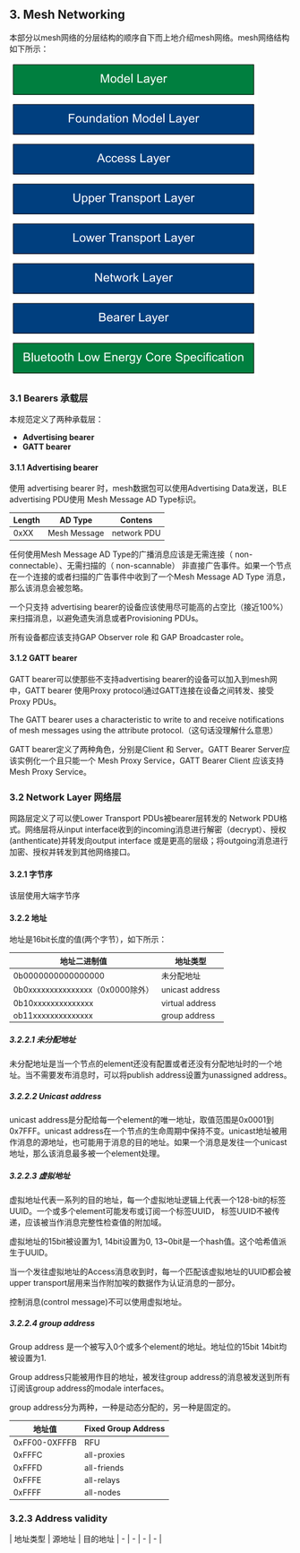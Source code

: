 ## 3. Mesh Networking

本部分以mesh网络的分层结构的顺序自下而上地介绍mesh网络。mesh网络结构如下所示：

![ ](pic/layer_of_mseh.png  "mesh网络结构")


### 3.1 Bearers 承载层

本规范定义了两种承载层：

+ **Advertising bearer**
+ **GATT bearer**

#### 3.1.1 Advertising bearer

使用 advertising bearer 时，mesh数据包可以使用Advertising Data发送，BLE advertising PDU使用 Mesh Message AD Type标识。

| Length | AD Type | Contens |
| - | - | - | 
| 0xXX | Mesh Message | network PDU |

任何使用Mesh Message AD Type的广播消息应该是无需连接（ non-connectable）、无需扫描的（ non-scannable） 非直接广告事件。如果一个节点在一个连接的或者扫描的广告事件中收到了一个Mesh Message AD Type 消息， 那么该消息会被忽略。

一个只支持 advertising bearer的设备应该使用尽可能高的占空比（接近100%）来扫描消息，以避免遗失消息或者Provisioning PDUs。

所有设备都应该支持GAP Observer role 和 GAP Broadcaster role。

#### 3.1.2 GATT bearer

GATT bearer可以使那些不支持advertising bearer的设备可以加入到mesh网中，GATT bearer 使用Proxy protocol通过GATT连接在设备之间转发、接受Proxy PDUs。

The GATT bearer uses a characteristic to write to and receive notifications of mesh messages using the attribute protocol.（这句话没理解什么意思）

GATT bearer定义了两种角色，分别是Client 和 Server。GATT Bearer Server应该实例化一个且只能一个 Mesh Proxy Service，GATT Bearer Client 应该支持Mesh Proxy Service。

### 3.2  Network Layer 网络层

网路层定义了可以使Lower Transport PDUs被bearer层转发的 Network PDU格式。网络层将从input interface收到的incoming消息进行解密（decrypt）、授权(anthenticate)并转发向output interface 或是更高的层级；将outgoing消息进行加密、授权并转发到其他网络接口。


#### 3.2.1 字节序

该层使用大端字节序

#### 3.2.2 地址

地址是16bit长度的值(两个字节），如下所示：

| 地址二进制值 | 地址类型 |
| - | - |
| 0b0000000000000000 | 未分配地址 |
| 0b0xxxxxxxxxxxxxxx（0x0000除外） | unicast address |
| 0b10xxxxxxxxxxxxxx | virtual address |
| ob11xxxxxxxxxxxxxx | group address |


##### 3.2.2.1 未分配地址

未分配地址是当一个节点的element还没有配置或者还没有分配地址时的一个地址。当不需要发布消息时，可以将publish address设置为unassigned address。

##### 3.2.2.2 Unicast address

unicast address是分配给每一个element的唯一地址，取值范围是0x0001到0x7FFF。unicast address在一个节点的生命周期中保持不变。unicast地址被用作消息的源地址，也可能用于消息的目的地址。如果一个消息是发往一个unicast 地址，那么该消息最多被一个element处理。

##### 3.2.2.3 虚拟地址

虚拟地址代表一系列的目的地址，每一个虚拟地址逻辑上代表一个128-bit的标签UUID。一个或多个element可能发布或订阅一个标签UUID， 标签UUID不被传递，应该被当作消息完整性检查值的附加域。

虚拟地址的15bit被设置为1, 14bit设置为0, 13~0bit是一个hash值。这个哈希值派生于UUID。

当一个发往虚拟地址的Access消息收到时，每一个匹配该虚拟地址的UUID都会被upper transport层用来当作附加唉的数据作为认证消息的一部分。

控制消息(control message)不可以使用虚拟地址。

##### 3.2.2.4 group address

Group address 是一个被写入0个或多个element的地址。地址位的15bit 14bit均被设置为1.

Group address只能被用作目的地址，被发往group address的消息被发送到所有订阅该group address的modale interfaces。

group address分为两种，一种是动态分配的，另一种是固定的。

| 地址值 | Fixed Group Address |
| - | - | 
| 0xFF00-0XFFFB | 	RFU	|
| 0xFFFC | all-proxies |
| 0xFFFD | all-friends |
| 0xFFFE | all-relays |
| 0xFFFF | all-nodes |


### 3.2.3 Address validity

| 地址类型 | 源地址 | 目的地址
| - | - | - | - | 









